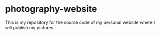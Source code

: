 # photography-website
This is my repository for the source code of my personal website where I will publish my pictures. 
